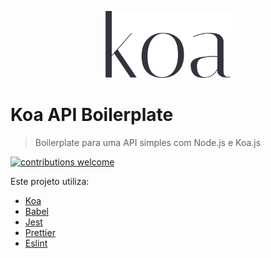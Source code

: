 <p align="center">
  <img src="images/koa.png" width="200">
</p>

# Koa API Boilerplate

> Boilerplate para uma API simples com Node.js e Koa.js

[![contributions welcome](https://img.shields.io/badge/contributions-welcome-brightgreen.svg?style=flat)](https://github.com/ViniciusSabino/nodejs_api_boilerplate/issues)

Este projeto utiliza:
- [Koa](https://koajs.com/)
- [Babel](https://babeljs.io/)
- [Jest](https://jestjs.io/)
- [Prettier](https://prettier.io/)
- [Eslint](https://eslint.org/)
